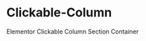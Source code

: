 # Clickable-Column
Elementor Clickable Column Section Container


<script src="https://code.jquery.com/jquery-3.6.0.min.js"></script>
<script>
var $ = jQuery
$(document).ready(function(){
    
$('.elementor-section[link], .elementor-column[link] > .elementor-widget-wrap, .e-con[link], .e-container[link]').on('click', function(){
    
    var $this = $(this).hasClass('elementor-widget-wrap') ? $(this).parent() : $(this),
    link = $this.attr('link'),
    newtab = $this.attr('newtab'),
    openIn = typeof newtab !== 'undefined' && newtab !== false ? '_blank' : '_self'
    
    window.open(link, openIn)
})
})
</script>
<style>
.elementor-section[link], .elementor-column[link] > .elementor-widget-wrap, .e-con[link], .e-container[link] {
    cursor: pointer;
}
</style>
